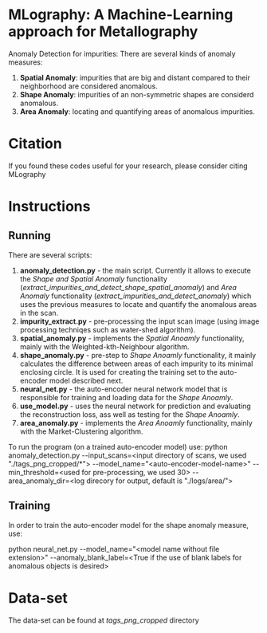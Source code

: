 # MLography: A Machine-Learning approach for Metallography

Anomaly Detection for impurities: There are several kinds of anomaly measures:
1. **Spatial Anomaly**: impurities that are big and distant compared to their neighborhood are considered anomalous.
2. **Shape Anomaly**: impurities of an non-symmetric shapes are considerd anomalous.
2. **Area Anomaly**: locating and quantifying areas of anomalous impurities.

# Citation

If you found these codes useful for your research, please consider citing MLography

# Instructions
## Running

There are several scripts:
1. **anomaly_detection.py** - the main script. Currently it allows to execute the *Shape and Spatial Anomaly* functionality (*extract_impurities_and_detect_shape_spatial_anomaly*) and *Area Anomaly* functionality (*extract_impurities_and_detect_anomaly*) which uses the previous measures to locate and quantify the anomalous areas in the scan.
1. **impurity_extract.py** - pre-processing the input scan image (using image processing techniqes such as water-shed algorithm). 
2. **spatial_anomaly.py** - implements the *Spatial Anoamly* functionality, mainly with the Weighted-kth-Neighbour algorithm.
2. **shape_anomaly.py** - pre-step to *Shape Anoamly* functionality, it mainly calculates the difference between areas of each impurity to its minimal enclosing circle. It is used for creating the training set to the auto-encoder model described next.
2. **neural_net.py** - the auto-encoder neural network model that is responsible for training and loading data for the *Shape Anoamly*.
3. **use_model.py** - uses the neural network for prediction and evaluating the reconstruction loss, ass well as testing for the *Shape Anoamly*.
2. **area_anomaly.py** - implements the *Area Anoamly* functionality, mainly with the Market-Clustering algorithm.

To run the program (on a trained auto-encoder model) use:
python anomaly_detection.py --input_scans=<input directory of scans, we used "./tags_png_cropped/\*"> --model_name="\<auto-encoder-model-name\>" --min_threshold=<used for pre-processing, we used 30> --area_anomaly_dir=<log direcory for output, default is "./logs/area/">

## Training

In order to train the auto-encoder model for the shape anomaly measure, use:

python neural_net.py --model_name="\<model name without file extension\>" --anomaly_blank_label=\<True if the use of blank labels for anomalous objects is desired\>

# Data-set
The data-set can be found at *tags_png_cropped* directory
